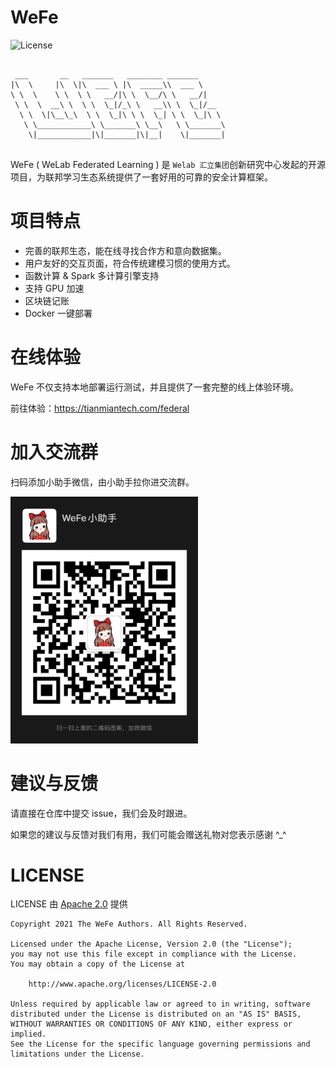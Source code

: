# WeFe

![License](https://img.shields.io/badge/License-Apache%202.0-blue.svg)

```text

 ___       __   _______   ________ _______
|\  \     |\  \|\  ___ \ |\  _____\\  ___ \
\ \  \    \ \  \ \   __/|\ \  \__/\ \   __/|
 \ \  \  __\ \  \ \  \_|/_\ \   __\\ \  \_|/__
  \ \  \|\__\_\  \ \  \_|\ \ \  \_| \ \  \_|\ \
   \ \____________\ \_______\ \__\   \ \_______\
    \|____________|\|_______|\|__|    \|_______|


```

WeFe ( WeLab Federated Learning ) 是 `Welab 汇立集团`创新研究中心发起的开源项目，为联邦学习生态系统提供了一套好用的可靠的安全计算框架。



# 项目特点

- 完善的联邦生态，能在线寻找合作方和意向数据集。
- 用户友好的交互页面，符合传统建模习惯的使用方式。
- 函数计算 & Spark 多计算引擎支持
- 支持 GPU 加速
- 区块链记账
- Docker 一键部署



# 在线体验

WeFe 不仅支持本地部署运行测试，并且提供了一套完整的线上体验环境。

前往体验：https://tianmiantech.com/federal



# 加入交流群

扫码添加小助手微信，由小助手拉你进交流群。

<img src="_media/wechat.jpg" style="max-width:300px">


# 建议与反馈

请直接在仓库中提交 issue，我们会及时跟进。

如果您的建议与反馈对我们有用，我们可能会赠送礼物对您表示感谢 ^_^


# LICENSE

LICENSE 由 [Apache 2.0](http://www.apache.org/licenses/LICENSE-2.0) 提供

```text
Copyright 2021 The WeFe Authors. All Rights Reserved.

Licensed under the Apache License, Version 2.0 (the "License");
you may not use this file except in compliance with the License.
You may obtain a copy of the License at

    http://www.apache.org/licenses/LICENSE-2.0

Unless required by applicable law or agreed to in writing, software
distributed under the License is distributed on an "AS IS" BASIS,
WITHOUT WARRANTIES OR CONDITIONS OF ANY KIND, either express or implied.
See the License for the specific language governing permissions and
limitations under the License.
```
